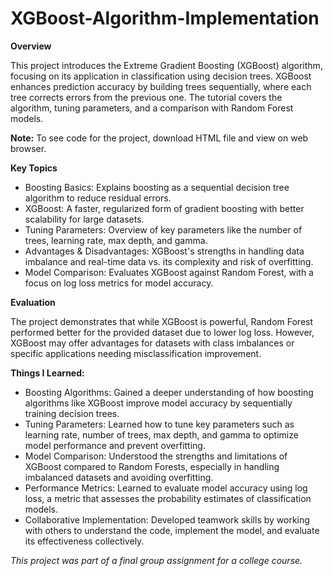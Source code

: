 # XGBoost-Algorithm-Implementation

**Overview**

This project introduces the Extreme Gradient Boosting (XGBoost) algorithm, focusing on its application in classification using decision trees. XGBoost enhances prediction accuracy by building trees sequentially, where each tree corrects errors from the previous one. The tutorial covers the algorithm, tuning parameters, and a comparison with Random Forest models.

**Note:** To see code for the project, download HTML file and view on web browser. 

**Key Topics**

* Boosting Basics: Explains boosting as a sequential decision tree algorithm to reduce residual errors.
* XGBoost: A faster, regularized form of gradient boosting with better scalability for large datasets.
* Tuning Parameters: Overview of key parameters like the number of trees, learning rate, max depth, and gamma.
* Advantages & Disadvantages: XGBoost's strengths in handling data imbalance and real-time data vs. its complexity and risk of overfitting.
* Model Comparison: Evaluates XGBoost against Random Forest, with a focus on log loss metrics for model accuracy.

**Evaluation**

The project demonstrates that while XGBoost is powerful, Random Forest performed better for the provided dataset due to lower log loss. However, XGBoost may offer advantages for datasets with class imbalances or specific applications needing misclassification improvement.


**Things I Learned:**

* Boosting Algorithms: Gained a deeper understanding of how boosting algorithms like XGBoost improve model accuracy by sequentially training decision trees.
* Tuning Parameters: Learned how to tune key parameters such as learning rate, number of trees, max depth, and gamma to optimize model performance and prevent overfitting.
* Model Comparison: Understood the strengths and limitations of XGBoost compared to Random Forests, especially in handling imbalanced datasets and avoiding overfitting.
* Performance Metrics: Learned to evaluate model accuracy using log loss, a metric that assesses the probability estimates of classification models.
* Collaborative Implementation: Developed teamwork skills by working with others to understand the code, implement the model, and evaluate its effectiveness collectively.

_This project was part of a final group assignment for a college course._
